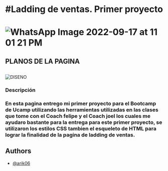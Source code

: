 <h1>#Ladding de ventas. Primer proyecto<h1>

![WhatsApp Image 2022-09-17 at 11 01 21 PM](https://user-images.githubusercontent.com/111409356/192085028-39e2b38d-c198-4d82-9876-4d9731e778b7.jpeg)
## <h2> PLANOS DE LA PAGINA <h2>
  
  ![DISENO](https://user-images.githubusercontent.com/111409356/192085761-11571ea9-7666-4c0a-953e-fbbc2ff12e19.png)
<h3> Descripción <h3>
  En esta pagina entrego mi primer proyecto para el Bootcamp de Ucamp utilizando las herramientas utilizadas en las clases que tome con el Coach felipe y el Coach joel los cuales me ayudaro bastante para la entrega para este primer proyecto, se utilizaron los estilos CSS tambien el esqueleto de HTML para lograr la finalidad de la pagina de ladding de ventas.
  
  ## Authors

- [@arik06](https://github.com/arik06)
